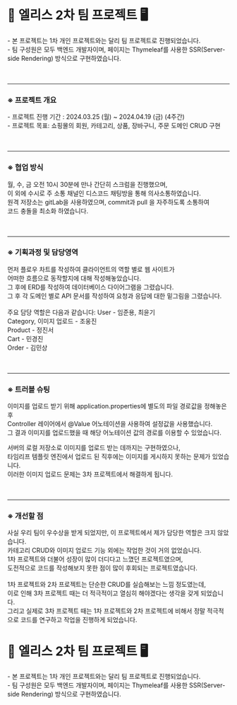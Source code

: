 <h1> 🎀 엘리스 2차 팀 프로젝트 🖥</h1> 
- 본 프로젝트는 1차 개인 프로젝트와는 달리 팀 프로젝트로 진행되었습니다. <br/>
- 팀 구성원은 모두 백엔드 개발자이며, 페이지는 Thymeleaf를 사용한 SSR(Server-side Rendering) 방식으로 구현하였습니다. <br/>
<br/>
<br/>

---

<h3>※ 프로젝트 개요 </h3>
- 프로젝트 진행 기간 : 2024.03.25 (월) ~ 2024.04.19 (금) (4주간) <br/>
- 프로젝트 목표: 쇼핑몰의 회원, 카테고리, 상품, 장바구니, 주문 도메인 CRUD 구현 <br/>
<br/>
<br/>

---

<h3>※ 협업 방식</h3>
월, 수, 금 오전 10시 30분에 만나 간단히 스크럼을 진행했으며,<br/>
이 외에 수시로 주 소통 채널인 디스코드 채팅방을 통해 의사소통하였습니다. <br/>
원격 저장소는 gitLab을 사용하였으며, commit과 pull 을 자주하도록 소통하여 <br/>
코드 충돌을 최소화 하였습니다.<br/>
<br/>
<br/>

---

<h3>※ 기획과정 및 담당영역</h3>
먼저 플로우 차트를 작성하여 클라이언트의 역할 별로 웹 사이트가 <br/>
어떠한 흐름으로 동작할지에 대해 작성해놓았습니다. <br/>
그 후에 ERD를 작성하여 데이터베이스 다이어그램을 그렸습니다. <br/>
그 후 각 도메인 별로 API 문서를 작성하여 요청과 응답에 대한 밑그림을 그렸습니다. <br/>
<br/>
주요 담당 역할은 다음과 같습니다:
User - 임준용, 최윤기<br/>
Category, 이미지 업로드 - 조웅진<br/>
Product - 정진서<br/>
Cart - 민경진<br/>
Order - 김민상<br/>
<br/>
<br/>

---

<h3>※ 트러블 슈팅</h3>
이미지를 업로드 받기 위해 application.properties에 별도의 파일 경로값을 정해놓은 후<br/>
Controller 레이어에서 @Value 어노테이션을 사용하여 설정값을 사용했습니다.<br/>
그 결과 이미지를 업로드했을 때 해당 어노테이션 값의 경로를 이용할 수 있었습니다.<br/>

서버의 로컬 저장소로 이미지를 업로드 받는 데까지는 구현하였으나,<br/>
타임리프 템플릿 엔진에서 업로드 된 직후에는 이미지를 게시하지 못하는 문제가 있었습니다.<br/>
이러한 이미지 업로드 문제는 3차 프로젝트에서 해결하게 됩니다.<br/>
<br/>
<br/>

---

<h3>※ 개선할 점</h3>
사실 우리 팀이 우수상을 받게 되었지만, 이 프로젝트에서 제가 담당한 역할은 크지 않았습니다.<br/>
카테고리 CRUD와 이미지 업로드 기능 외에는 작업한 것이 거의 없었습니다.<br/>
1차 프로젝트와 더불어 성장이 많이 더디다고 느꼈던 프로젝트였으며,<br/>
도전적으로 코드를 작성해보지 못한 점이 많이 후회되는 프로젝트였습니다.<br/>
<br/>
1차 프로젝트와 2차 프로젝트는 단순한 CRUD를 실습해보는 느낌 정도였는데,<br/>
이로 인해 3차 프로젝트 때는 더 적극적이고 열심히 해야겠다는 생각을 갖게 되었습니다.<br/>
그리고 실제로 3차 프로젝트 때는 1차 프로젝트와 2차 프로젝트에 비해서 정말 적극적으로 코드를 연구하고 작업을 진행하게 되었습니다.<h1> 🎀 엘리스 2차 팀 프로젝트 🖥</h1> 
- 본 프로젝트는 1차 개인 프로젝트와는 달리 팀 프로젝트로 진행되었습니다. <br/>
- 팀 구성원은 모두 백엔드 개발자이며, 페이지는 Thymeleaf를 사용한 SSR(Server-side Rendering) 방식으로 구현하였습니다. <br/>
<br/>
<br/>
